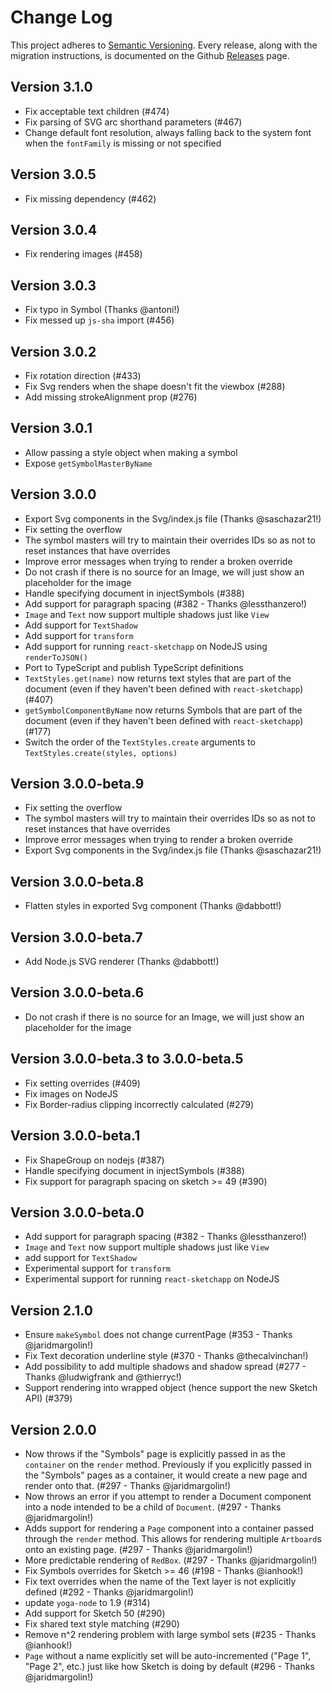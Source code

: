 # Change Log

This project adheres to [Semantic Versioning](http://semver.org/). Every release, along with the migration instructions, is documented on the Github [Releases](https://github.com/airbnb/react-sketchapp/releases) page.

## Version 3.1.0

- Fix acceptable text children (#474)
- Fix parsing of SVG arc shorthand parameters (#467)
- Change default font resolution, always falling back to the system font when the `fontFamily` is missing or not specified

## Version 3.0.5

- Fix missing dependency (#462)

## Version 3.0.4

- Fix rendering images (#458)

## Version 3.0.3

- Fix typo in Symbol (Thanks @antoni!)
- Fix messed up `js-sha` import (#456)

## Version 3.0.2

- Fix rotation direction (#433)
- Fix Svg renders when the shape doesn't fit the viewbox (#288)
- Add missing strokeAlignment prop (#276)

## Version 3.0.1

- Allow passing a style object when making a symbol
- Expose `getSymbolMasterByName`

## Version 3.0.0

- Export Svg components in the Svg/index.js file (Thanks @saschazar21!)
- Fix setting the overflow
- The symbol masters will try to maintain their overrides IDs so as not to reset instances that have overrides
- Improve error messages when trying to render a broken override
- Do not crash if there is no source for an Image, we will just show an placeholder for the image
- Handle specifying document in injectSymbols (#388)
- Add support for paragraph spacing (#382 - Thanks @lessthanzero!)
- `Image` and `Text` now support multiple shadows just like `View`
- Add support for `TextShadow`
- Add support for `transform`
- Add support for running `react-sketchapp` on NodeJS using `renderToJSON()`
- Port to TypeScript and publish TypeScript definitions
- `TextStyles.get(name)` now returns text styles that are part of the document (even if they haven't been defined with `react-sketchapp`) (#407)
- `getSymbolComponentByName` now returns Symbols that are part of the document (even if they haven't been defined with `react-sketchapp`) (#177)
- Switch the order of the `TextStyles.create` arguments to `TextStyles.create(styles, options)`

## Version 3.0.0-beta.9

- Fix setting the overflow
- The symbol masters will try to maintain their overrides IDs so as not to reset instances that have overrides
- Improve error messages when trying to render a broken override
- Export Svg components in the Svg/index.js file (Thanks @saschazar21!)

## Version 3.0.0-beta.8

- Flatten styles in exported Svg component (Thanks @dabbott!)

## Version 3.0.0-beta.7

- Add Node.js SVG renderer (Thanks @dabbott!)

## Version 3.0.0-beta.6

- Do not crash if there is no source for an Image, we will just show an placeholder for the image

## Version 3.0.0-beta.3 to 3.0.0-beta.5

- Fix setting overrides (#409)
- Fix images on NodeJS
- Fix Border-radius clipping incorrectly calculated (#279)

## Version 3.0.0-beta.1

- Fix ShapeGroup on nodejs (#387)
- Handle specifying document in injectSymbols (#388)
- Fix support for paragraph spacing on sketch >= 49 (#390)

## Version 3.0.0-beta.0

- Add support for paragraph spacing (#382 - Thanks @lessthanzero!)
- `Image` and `Text` now support multiple shadows just like `View`
- add support for `TextShadow`
- Experimental support for `transform`
- Experimental support for running `react-sketchapp` on NodeJS

## Version 2.1.0

- Ensure `makeSymbol` does not change currentPage (#353 - Thanks @jaridmargolin!)
- Fix Text decoration underline style (#370 - Thanks @thecalvinchan!)
- Add possibility to add multiple shadows and shadow spread (#277 - Thanks @ludwigfrank and @thierryc!)
- Support rendering into wrapped object (hence support the new Sketch API) (#379)

## Version 2.0.0

- Now throws if the "Symbols" page is explicitly passed in as the `container` on the `render` method. Previously if you explicitly passed in the "Symbols" pages as a container, it would create a new page and render onto that. (#297 - Thanks @jaridmargolin!)
- Now throws an error if you attempt to render a Document component into a node intended to be a child of `Document`. (#297 - Thanks @jaridmargolin!)
- Adds support for rendering a `Page` component into a container passed through the `render` method. This allows for rendering multiple `Artboard`s onto an existing page. (#297 - Thanks @jaridmargolin!)
- More predictable rendering of `RedBox`. (#297 - Thanks @jaridmargolin!)
- Fix Symbols overrides for Sketch >= 46 (#198 - Thanks @ianhook!)
- Fix text overrides when the name of the Text layer is not explicitly defined (#292 - Thanks @jaridmargolin!)
- update `yoga-node` to 1.9 (#314)
- Add support for Sketch 50 (#290)
- Fix shared text style matching (#290)
- Remove n^2 rendering problem with large symbol sets (#235 - Thanks @ianhook!)
- `Page` without a name explicitly set will be auto-incremented ("Page 1", "Page 2", etc.) just like how Sketch is doing by default (#296 - Thanks @jaridmargolin!)
